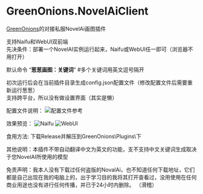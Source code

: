 # GreenOnions.NovelAiClient
[GreenOnions](https://github.com/Alex1911-Jiang/GreenOnions)的对接私服NovelAi画图插件

支持Naifu和WebUI双前端<br>
先决条件：部署一个NovelAI实例运行起来，Naifu或WebUI任一即可（浏览器不用打开）

默认命令 “**葱葱画图：关键词**” #多个关键词用英文逗号隔开

初次运行后会在当前插件目录生成config.json配置文件（修改配置文件后需要重新运行葱葱）<br>
支持跨平台，所以没有做设置界面（其实是懒）

配置文件说明：
![配置文件参考](https://user-images.githubusercontent.com/50268952/203332679-71541d29-59b0-4b1b-a710-8020a4f30638.jpg)

效果预览：
![Naifu](https://user-images.githubusercontent.com/50268952/203353603-a94af9cd-5e50-4369-b409-9745facd78be.jpg)
![WebUI](https://user-images.githubusercontent.com/50268952/203338626-80dc28ec-c5df-429c-ac15-367b17dea13c.jpg)

食用方法: 下载Release并解压到GreenOnions\Plugins\下

其他说明：本插件不带自动翻译中文为英文的功能，支不支持中文关键词生成取决于您NovelAI所使用的模型

免责声明：我本人没有下载过任何盗版的NovalAi，也不知道任何下载地址，它们都是自己出现在我的电脑上的，出于学习目的我将其打开查看过，没用使用在任何商业用途也没有进行任何传播，并已于24小时内删除。
（滑稽）
